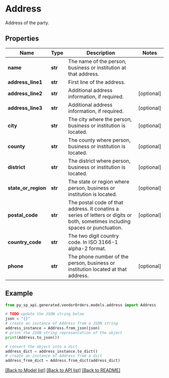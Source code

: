# Address

Address of the party.

## Properties

Name | Type | Description | Notes
------------ | ------------- | ------------- | -------------
**name** | **str** | The name of the person, business or institution at that address. | 
**address_line1** | **str** | First line of the address. | 
**address_line2** | **str** | Additional address information, if required. | [optional] 
**address_line3** | **str** | Additional address information, if required. | [optional] 
**city** | **str** | The city where the person, business or institution is located. | [optional] 
**county** | **str** | The county where person, business or institution is located. | [optional] 
**district** | **str** | The district where person, business or institution is located. | [optional] 
**state_or_region** | **str** | The state or region where person, business or institution is located. | [optional] 
**postal_code** | **str** | The postal code of that address. It conatins a series of letters or digits or both, sometimes including spaces or punctuation. | [optional] 
**country_code** | **str** | The two digit country code. In ISO 3166-1 alpha-2 format. | 
**phone** | **str** | The phone number of the person, business or institution located at that address. | [optional] 

## Example

```python
from py_sp_api.generated.vendorOrders.models.address import Address

# TODO update the JSON string below
json = "{}"
# create an instance of Address from a JSON string
address_instance = Address.from_json(json)
# print the JSON string representation of the object
print(Address.to_json())

# convert the object into a dict
address_dict = address_instance.to_dict()
# create an instance of Address from a dict
address_from_dict = Address.from_dict(address_dict)
```
[[Back to Model list]](../README.md#documentation-for-models) [[Back to API list]](../README.md#documentation-for-api-endpoints) [[Back to README]](../README.md)


